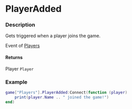 # PlayerAdded

### Description

Gets triggered when a player joins the game.

Event of [Players](/classes/Players/)

#### Returns

Player `Player`

### Example

```lua
game["Players"].PlayerAdded:Connect(function (player)
    print(player.Name .. " joined the game!")
end)
```
